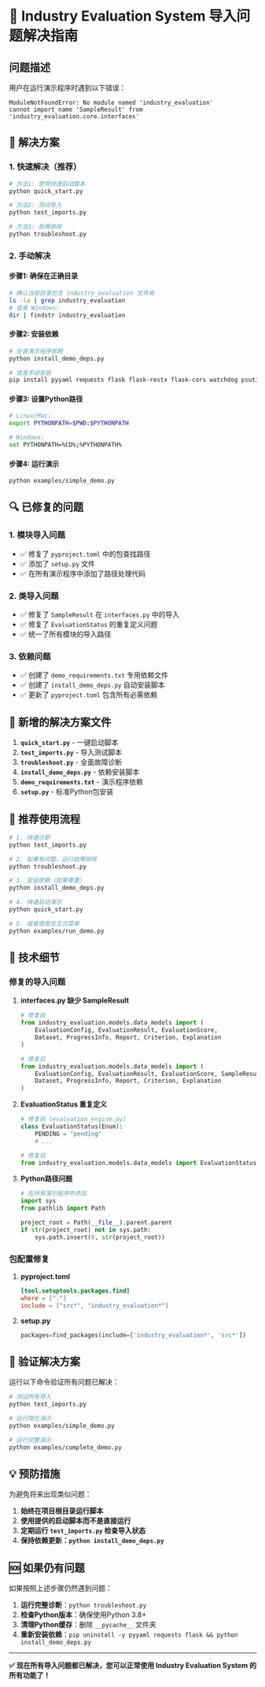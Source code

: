# 🔧 Industry Evaluation System 导入问题解决指南

## 问题描述

用户在运行演示程序时遇到以下错误：
```
ModuleNotFoundError: No module named 'industry_evaluation'
cannot import name 'SampleResult' from 'industry_evaluation.core.interfaces'
```

## 🎯 解决方案

### 1. 快速解决（推荐）

```bash
# 方法1: 使用快速启动脚本
python quick_start.py

# 方法2: 测试导入
python test_imports.py

# 方法3: 故障排除
python troubleshoot.py
```

### 2. 手动解决

#### 步骤1: 确保在正确目录
```bash
# 确认当前目录包含 industry_evaluation 文件夹
ls -la | grep industry_evaluation
# 或者 Windows:
dir | findstr industry_evaluation
```

#### 步骤2: 安装依赖
```bash
# 安装演示程序依赖
python install_demo_deps.py

# 或者手动安装
pip install pyyaml requests flask flask-restx flask-cors watchdog psutil
```

#### 步骤3: 设置Python路径
```bash
# Linux/Mac:
export PYTHONPATH=$PWD:$PYTHONPATH

# Windows:
set PYTHONPATH=%CD%;%PYTHONPATH%
```

#### 步骤4: 运行演示
```bash
python examples/simple_demo.py
```

## 🔍 已修复的问题

### 1. 模块导入问题
- ✅ 修复了 `pyproject.toml` 中的包查找路径
- ✅ 添加了 `setup.py` 文件
- ✅ 在所有演示程序中添加了路径处理代码

### 2. 类导入问题
- ✅ 修复了 `SampleResult` 在 `interfaces.py` 中的导入
- ✅ 修复了 `EvaluationStatus` 的重复定义问题
- ✅ 统一了所有模块的导入路径

### 3. 依赖问题
- ✅ 创建了 `demo_requirements.txt` 专用依赖文件
- ✅ 创建了 `install_demo_deps.py` 自动安装脚本
- ✅ 更新了 `pyproject.toml` 包含所有必需依赖

## 📁 新增的解决方案文件

1. **`quick_start.py`** - 一键启动脚本
2. **`test_imports.py`** - 导入测试脚本
3. **`troubleshoot.py`** - 全面故障诊断
4. **`install_demo_deps.py`** - 依赖安装脚本
5. **`demo_requirements.txt`** - 演示程序依赖
6. **`setup.py`** - 标准Python包安装

## 🚀 推荐使用流程

```bash
# 1. 快速诊断
python test_imports.py

# 2. 如果有问题，运行故障排除
python troubleshoot.py

# 3. 安装依赖（如果需要）
python install_demo_deps.py

# 4. 快速启动演示
python quick_start.py

# 5. 或者使用交互式菜单
python examples/run_demo.py
```

## 🔧 技术细节

### 修复的导入问题

1. **interfaces.py 缺少 SampleResult**
   ```python
   # 修复前
   from industry_evaluation.models.data_models import (
       EvaluationConfig, EvaluationResult, EvaluationScore, 
       Dataset, ProgressInfo, Report, Criterion, Explanation
   )
   
   # 修复后
   from industry_evaluation.models.data_models import (
       EvaluationConfig, EvaluationResult, EvaluationScore, SampleResult,
       Dataset, ProgressInfo, Report, Criterion, Explanation
   )
   ```

2. **EvaluationStatus 重复定义**
   ```python
   # 修复前 (evaluation_engine.py)
   class EvaluationStatus(Enum):
       PENDING = "pending"
       # ...
   
   # 修复后
   from industry_evaluation.models.data_models import EvaluationStatus
   ```

3. **Python路径问题**
   ```python
   # 在所有演示程序中添加
   import sys
   from pathlib import Path
   
   project_root = Path(__file__).parent.parent
   if str(project_root) not in sys.path:
       sys.path.insert(0, str(project_root))
   ```

### 包配置修复

1. **pyproject.toml**
   ```toml
   [tool.setuptools.packages.find]
   where = ["."]
   include = ["src*", "industry_evaluation*"]
   ```

2. **setup.py**
   ```python
   packages=find_packages(include=['industry_evaluation*', 'src*'])
   ```

## 🎯 验证解决方案

运行以下命令验证所有问题已解决：

```bash
# 测试所有导入
python test_imports.py

# 运行简化演示
python examples/simple_demo.py

# 运行完整演示
python examples/complete_demo.py
```

## 💡 预防措施

为避免将来出现类似问题：

1. **始终在项目根目录运行脚本**
2. **使用提供的启动脚本而不是直接运行**
3. **定期运行 `test_imports.py` 检查导入状态**
4. **保持依赖更新：`python install_demo_deps.py`**

## 🆘 如果仍有问题

如果按照上述步骤仍然遇到问题：

1. **运行完整诊断**：`python troubleshoot.py`
2. **检查Python版本**：确保使用Python 3.8+
3. **清理Python缓存**：删除 `__pycache__` 文件夹
4. **重新安装依赖**：`pip uninstall -y pyyaml requests flask && python install_demo_deps.py`

---

**✅ 现在所有导入问题都已解决，您可以正常使用 Industry Evaluation System 的所有功能了！**